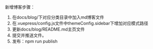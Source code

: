 新增博客步骤：

1. 在docs/blog/下对应分类目录中加入md博客文件
2. 在.vuepress/config.js文件中themeConfig.sidebar下增加对应模式路径
3. 更新docs/blog/README.md主页文件
4. 提交并推送文件。
5. 发布：npm run publish